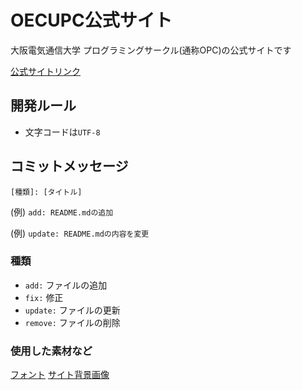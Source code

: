 # OECUPC公式サイト

大阪電気通信大学 プログラミングサークル(通称OPC)の公式サイトです

[公式サイトリンク](https://oecupc.github.io/opcofficial/index.html)

## 開発ルール
- 文字コードは`UTF-8`

## コミットメッセージ
`[種類]: [タイトル]`

(例) `add: README.mdの追加`

(例) `update: README.mdの内容を変更`

### 種類
- `add:` ファイルの追加
- `fix:` 修正
- `update:` ファイルの更新
- `remove:` ファイルの削除

### 使用した素材など
[フォント](https://fonts.google.com/specimen/Zen+Maru+Gothic)
[サイト背景画像](https://www.svgbackgrounds.com/)